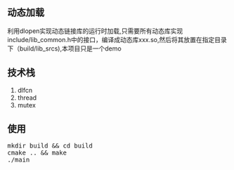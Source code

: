 ## 动态加载
利用dlopen实现动态链接库的运行时加载,只需要所有动态库实现include/lib_common.h中的接口，编译成动态库xxx.so,然后将其放置在指定目录下（build/lib_srcs),本项目只是一个demo

## 技术栈
1. dlfcn
2. thread
3. mutex

## 使用
<pre>
mkdir build && cd build
cmake .. && make
./main
</pre>